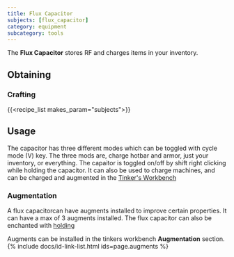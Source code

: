 ```yaml
---
title: Flux Capacitor
subjects: [flux_capacitor]
category: equipment
subcategory: tools
---
```


The **Flux Capacitor** stores RF and charges items in your inventory. 

Obtaining
---------

### Crafting
{{<recipe_list makes_param="subjects">}}

Usage
-----

The capacitor has three different modes which can be toggled with cycle mode (V) key. The three mods are, charge hotbar and armor, just your inventory, or everything. 
The capaitor is toggled on/off by shift right clicking while holding the capacitor. 
It can also be used to charge machines, and can be charged and augmented in the [Tinker's Workbench](../../foundation/tinkers-workbench)

### Augmentation
A flux capacitorcan have augments installed to improve certain properties.
It can have a max of 3 augments installed.
The flux capacitor can also be enchanted with [holding](../../cofh-core/holding)

Augments can be installed in the tinkers workbench **Augmentation** section. 
{% include docs/id-link-list.html ids=page.augments %}
